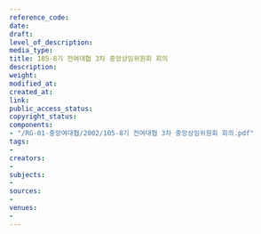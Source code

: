 ```yaml
---
reference_code: 
date: 
draft: 
level_of_description: 
media_type: 
title: 105-8기 전여대협 3차 중앙상임위원회 회의
description: 
weight: 
modified_at: 
created_at: 
link: 
public_access_status: 
copyright_status: 
components:
- "/RG-01-중앙여대협/2002/105-8기 전여대협 3차 중앙상임위원회 회의.pdf"
tags:
- 
creators:
- 
subjects:
- 
sources:
- 
venues:
- 
---
```

